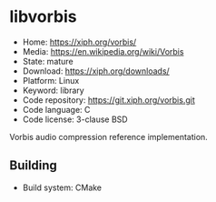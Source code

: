 # libvorbis

- Home: https://xiph.org/vorbis/
- Media: https://en.wikipedia.org/wiki/Vorbis
- State: mature
- Download: https://xiph.org/downloads/
- Platform: Linux
- Keyword: library
- Code repository: https://git.xiph.org/vorbis.git
- Code language: C
- Code license: 3-clause BSD

Vorbis audio compression reference implementation.

## Building

- Build system: CMake
